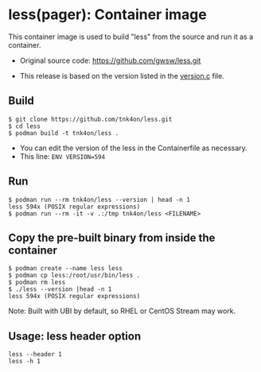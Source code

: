 # less(pager): Container image

This container image is used to build "less" from the source and run it as a container.

- Original source code: https://github.com/gwsw/less.git

- This release is based on the version listed in the [version.c](https://github.com/gwsw/less/blob/master/version.c)  file. 

## Build

```
$ git clone https://github.com/tnk4on/less.git
$ cd less
$ podman build -t tnk4on/less .
```
- You can edit the version of the less in the Containerfile as necessary.
- This line: `ENV VERSION=594`

## Run

```
$ podman run --rm tnk4on/less --version | head -n 1
less 594x (POSIX regular expressions)
$ podman run --rm -it -v .:/tmp tnk4on/less <FILENAME>
```

## Copy the pre-built binary from inside the container

```
$ podman create --name less less
$ podman cp less:/root/usr/bin/less .
$ podman rm less
$ ./less --version |head -n 1
less 594x (POSIX regular expressions)
```
Note: Built with UBI by default, so RHEL or CentOS Stream may work.

## Usage: less header option

```
less --header 1
less -h 1
```
